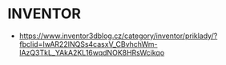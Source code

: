 # INVENTOR

- https://www.inventor3dblog.cz/category/inventor/priklady/?fbclid=IwAR22INQSs4casxV_CBvhchWm-lAzQ3TkL_YAkA2KL16wqdNOK8HRsWcikqo
